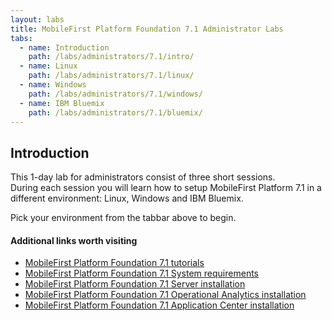```yaml
---
layout: labs
title: MobileFirst Platform Foundation 7.1 Administrator Labs
tabs:
  - name: Introduction
    path: /labs/administrators/7.1/intro/
  - name: Linux
    path: /labs/administrators/7.1/linux/
  - name: Windows
    path: /labs/administrators/7.1/windows/
  - name: IBM Bluemix
    path: /labs/administrators/7.1/bluemix/
---
```

## Introduction
This 1-day lab for administrators consist of three short sessions.  
During each session you will learn how to setup MobileFirst Platform 7.1 in a different environment: Linux, Windows and IBM Bluemix.

Pick your environment from the tabbar above to begin.

#### Additional links worth visiting

- [MobileFirst Platform Foundation 7.1 tutorials]({{site.baseurl}}/tutorials/en/foundation/7.1/all-tutorials/)
- [MobileFirst Platform Foundation 7.1 System requirements](http://www-01.ibm.com/support/knowledgecenter/SSHS8R_7.1.0/com.ibm.worklight.getstart.doc/start/r_supported_operating_systems_an.html)
- [MobileFirst Platform Foundation 7.1 Server installation](http://www-01.ibm.com/support/knowledgecenter/SSHS8R_7.1.0/com.ibm.worklight.installconfig.doc/admin/c_installation.html)
- [MobileFirst Platform Foundation 7.1 Operational Analytics installation](http://www-01.ibm.com/support/knowledgecenter/SSHS8R_7.1.0/com.ibm.worklight.installconfig.doc/monitor/c_op_analytics_installation.html)
- [MobileFirst Platform Foundation 7.1 Application Center installation](http://www-01.ibm.com/support/knowledgecenter/SSHS8R_7.1.0/com.ibm.worklight.installconfig.doc/appcenter/c_installation_manager.html)
